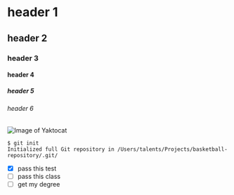 # header 1
## header 2
### header 3
#### header 4
##### header 5
###### header 6

![Image of Yaktocat](https://octodex.github.com/images/yaktocat.png)


```
$ git init
Initialized full Git repository in /Users/talents/Projects/basketball-repository/.git/
```


- [x] pass this test
- [ ] pass this class
- [ ] get my degree
